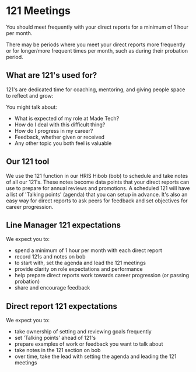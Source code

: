 # 121 Meetings

You should meet frequently with your direct reports for a minimum of 1 hour per month. 

There may be periods where you meet your direct reports more frequently or for longer/more frequent times per month, such as during their probation period.


## What are 121's used for?
121's are dedicated time for coaching, mentoring, and giving people space to reflect and grow:

You might talk about:

- What is expected of my role at Made Tech?
- How do I deal with this difficult thing?
- How do I progress in my career?
- Feedback, whether given or received
- Any other topic you both feel is valuable


## Our 121 tool
We use the 121 function in our HRIS Hibob (bob) to schedule and take notes of all our 121's. These notes become data points that your direct reports can use to prepare for annual reviews and promotions. A scheduled 121 will have a list of 'Talking points' (agenda) that you can setup in advance. It's also an easy way for direct reports to ask peers for feedback and set objectives for career progression. 


## Line Manager 121 expectations

We expect you to:

- spend a minimum of 1 hour per month with each direct report
- record 121s and notes on bob
- to start with, set the agenda and lead the 121 meetings
- provide clarity on role expectations and performance
- help prepare direct reports work towards career progression (or passing probation)
- share and encourage feedback


## Direct report 121 expectations

We expect you to:

- take ownership of setting and reviewing goals frequently
- set 'Talking points' ahead of 121's
- prepare examples of work or feedback you want to talk about
- take notes in the 121 section on bob
- over time, take the lead with setting the agenda and leading the 121 meetings
